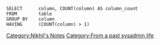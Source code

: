     SELECT      column, COUNT(column) AS column_count 
    FROM        table
    GROUP BY    column
    HAVING      (COUNT(column) > 1)

[Category:Nikhil's Notes](Category:Nikhil's_Notes "wikilink")
[Category:From a past sysadmin
life](Category:From_a_past_sysadmin_life "wikilink")
